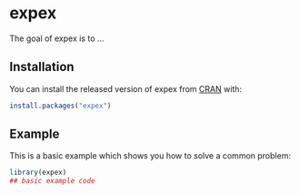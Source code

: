 
# expex

<!-- badges: start -->
<!-- badges: end -->

The goal of expex is to ...

## Installation

You can install the released version of expex from [CRAN](https://CRAN.R-project.org) with:

``` r
install.packages("expex")
```

## Example

This is a basic example which shows you how to solve a common problem:

``` r
library(expex)
## basic example code
```

